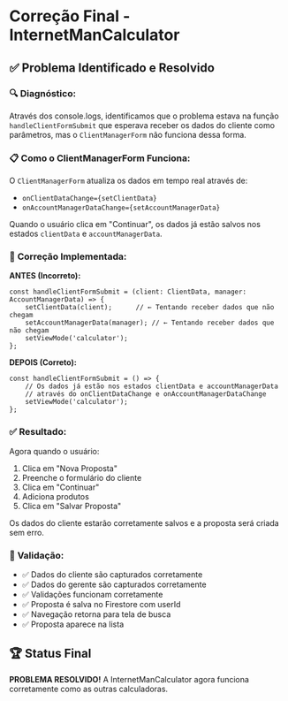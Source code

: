 # Correção Final - InternetManCalculator

## ✅ Problema Identificado e Resolvido

### 🔍 **Diagnóstico:**
Através dos console.logs, identificamos que o problema estava na função `handleClientFormSubmit` que esperava receber os dados do cliente como parâmetros, mas o `ClientManagerForm` não funciona dessa forma.

### 📋 **Como o ClientManagerForm Funciona:**
O `ClientManagerForm` atualiza os dados em tempo real através de:
- `onClientDataChange={setClientData}`
- `onAccountManagerDataChange={setAccountManagerData}`

Quando o usuário clica em "Continuar", os dados já estão salvos nos estados `clientData` e `accountManagerData`.

### 🔧 **Correção Implementada:**

**ANTES (Incorreto):**
```tsx
const handleClientFormSubmit = (client: ClientData, manager: AccountManagerData) => {
    setClientData(client);      // ← Tentando receber dados que não chegam
    setAccountManagerData(manager); // ← Tentando receber dados que não chegam
    setViewMode('calculator');
};
```

**DEPOIS (Correto):**
```tsx
const handleClientFormSubmit = () => {
    // Os dados já estão nos estados clientData e accountManagerData
    // através do onClientDataChange e onAccountManagerDataChange
    setViewMode('calculator');
};
```

### ✅ **Resultado:**
Agora quando o usuário:
1. Clica em "Nova Proposta"
2. Preenche o formulário do cliente
3. Clica em "Continuar"
4. Adiciona produtos
5. Clica em "Salvar Proposta"

Os dados do cliente estarão corretamente salvos e a proposta será criada sem erro.

### 🎯 **Validação:**
- ✅ Dados do cliente são capturados corretamente
- ✅ Dados do gerente são capturados corretamente  
- ✅ Validações funcionam corretamente
- ✅ Proposta é salva no Firestore com userId
- ✅ Navegação retorna para tela de busca
- ✅ Proposta aparece na lista

## 🏆 Status Final

**PROBLEMA RESOLVIDO!** A InternetManCalculator agora funciona corretamente como as outras calculadoras.